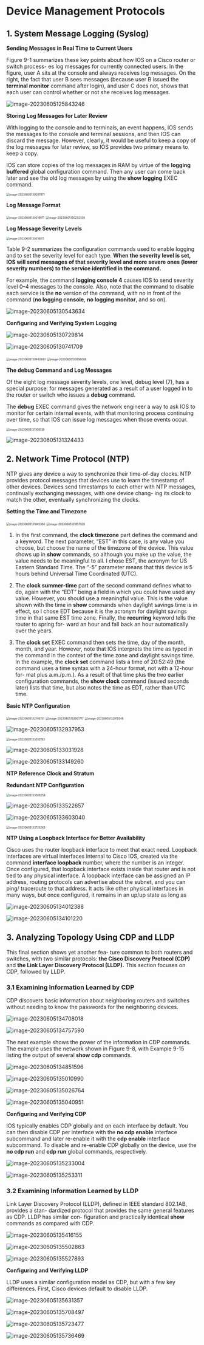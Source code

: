 # Device Management Protocols

## 1. **System Message Logging (Syslog)**

**Sending Messages in Real Time to Current Users**

Figure 9-1 summarizes these key points about how IOS on a Cisco router or switch process- es log messages for currently connected users. In the figure, user A sits at the console and always receives log messages. On the right, the fact that user B sees messages (because user B issued the **terminal monitor** command after login), and user C does not, shows that each user can control whether or not she receives log messages.

![image-20230605125843246](images/image-20230605125843246.png)

**Storing Log Messages for Later Review**

With logging to the console and to terminals, an event happens, IOS sends the messages to the console and terminal sessions, and then IOS can discard the message. However, clearly, it would be useful to keep a copy of the log messages for later review, so IOS provides two primary means to keep a copy.

IOS can store copies of the log messages in RAM by virtue of the **logging buffered** global configuration command. Then any user can come back later and see the old log messages by using the **show logging** EXEC command.

<img src="images/image-20230605130037471.png" alt="image-20230605130037471" style="zoom:50%;" />

**Log Message Format**

<img src="images/image-20230605130219071.png" alt="image-20230605130219071" style="zoom:50%;" />

<img src="images/image-20230605130232338.png" alt="image-20230605130232338" style="zoom:50%;" />

**Log Message Severity Levels**

<img src="images/image-20230605130316011.png" alt="image-20230605130316011" style="zoom:50%;" />

Table 9-2 summarizes the configuration commands used to enable logging and to set the severity level for each type. **When the severity level is set, IOS will send messages of that severity level and more severe ones (lower severity numbers) to the service identified in the command.** 

For example, the command **logging console 4** causes IOS to send severity level 0–4 messages to the console. Also, note that the command to disable each service is the **no** version of the command, with no in front of the command (**no logging console**, **no logging monitor**, and so on).

![image-20230605130543634](images/image-20230605130543634.png)

**Configuring and Verifying System Logging**

![image-20230605130729814](images/image-20230605130729814.png)

![image-20230605130741709](images/image-20230605130741709.png)

<img src="images/image-20230605130940883.png" alt="image-20230605130940883" style="zoom:50%;" />

<img src="images/image-20230605130956088.png" alt="image-20230605130956088" style="zoom:50%;" />

**The debug Command and Log Messages**

Of the eight log message severity levels, one level, debug level (7), has a special purpose: for messages generated as a result of a user logged in to the router or switch who issues a **debug** command.

The **debug** EXEC command gives the network engineer a way to ask IOS to monitor for certain internal events, with that monitoring process continuing over time, so that IOS can issue log messages when those events occur.

<img src="images/image-20230605131306138.png" alt="image-20230605131306138" style="zoom:50%;" />

![image-20230605131324433](images/image-20230605131324433.png)



## 2. **Network Time Protocol (NTP)**

NTP gives any device a way to synchronize their time-of-day clocks. NTP provides protocol messages that devices use to learn the timestamp of other devices. Devices send timestamps to each other with NTP messages, continually exchanging messages, with one device chang- ing its clock to match the other, eventually synchronizing the clocks. 

**Setting the Time and Timezone**

<img src="images/image-20230605131845360.png" alt="image-20230605131845360" style="zoom:50%;" />

<img src="images/image-20230605131857928.png" alt="image-20230605131857928" style="zoom:50%;" />

1. In the first command, the **clock timezone** part defines the command and a keyword. The next parameter, “EST” in this case, is any value you choose, but choose the name of the timezone of the device. This value shows up in **show** commands, so although you make up the value, the value needs to be meaningful to all. I chose EST, the acronym for US Eastern Standard Time. The “-5” parameter means that this device is 5 hours behind Universal Time Coordinated (UTC).

2. The **clock summer-time** part of the second command defines what to do, again with the “EDT” being a field in which you could have used any value. However, you should use a meaningful value. This is the value shown with the time in **show** commands when daylight savings time is in effect, so I chose EDT because it is the acronym for daylight savings time in that same EST time zone. Finally, the **recurring** keyword tells the router to spring for- ward an hour and fall back an hour automatically over the years.

3. The **clock set** EXEC command then sets the time, day of the month, month, and year. However, note that IOS interprets the time as typed in the command in the context of the time zone and daylight savings time. In the example, the **clock set** command lists a time of 20:52:49 (the command uses a time syntax with a 24-hour format, not with a 12-hour for- mat plus a.m./p.m.). As a result of that time plus the two earlier configuration commands, the **show clock** command (issued seconds later) lists that time, but also notes the time as EDT, rather than UTC time.

**Basic NTP Configuration**

<img src="images/image-20230605132146751.png" alt="image-20230605132146751" style="zoom:50%;" />

<img src="images/image-20230605132901717.png" alt="image-20230605132901717" style="zoom:50%;" />

<img src="images/image-20230605132915548.png" alt="image-20230605132915548" style="zoom:50%;" />

![image-20230605132937953](images/image-20230605132937953.png)

<img src="images/image-20230605133010783.png" alt="image-20230605133010783" style="zoom:50%;" />

![image-20230605133031928](images/image-20230605133031928.png)

![image-20230605133149260](images/image-20230605133149260.png)

**NTP Reference Clock and Stratum**

**Redundant NTP Configuration**

<img src="images/image-20230605133508258.png" alt="image-20230605133508258" style="zoom:50%;" />

![image-20230605133522657](images/image-20230605133522657.png)

![image-20230605133603040](images/image-20230605133603040.png)

<img src="images/image-20230605133725243.png" alt="image-20230605133725243" style="zoom:50%;" />

**NTP Using a Loopback Interface for Better Availability**

Cisco uses the router loopback interface to meet that exact need. Loopback interfaces are virtual interfaces internal to Cisco IOS, created via the command **interface loopback** number, where the number is an integer. Once configured, that loopback interface exists inside that router and is not tied to any physical interface. A loopback interface can be assigned an IP address, routing protocols can advertise about the subnet, and you can ping/ traceroute to that address. It acts like other physical interfaces in many ways, but once configured, it remains in an up/up state as long as

![image-20230605134012388](images/image-20230605134012388.png)

![image-20230605134101220](images/image-20230605134101220.png)

## 3. **Analyzing Topology Using CDP and LLDP**

 This final section shows yet another fea- ture common to both routers and switches, with two similar protocols: **the Cisco Discovery Protocol (CDP)** and **the Link Layer Discovery Protocol (LLDP).** This section focuses on CDP, followed by LLDP.

### 3.1 **Examining Information Learned by CDP**

CDP discovers basic information about neighboring routers and switches without needing to know the passwords for the neighboring devices. 

![image-20230605134708018](images/image-20230605134708018.png)

![image-20230605134757590](images/image-20230605134757590.png)

The next example shows the power of the information in CDP commands. The example uses the network shown in Figure 9-8, with Example 9-15 listing the output of several **show cdp** commands.

![image-20230605134851596](images/image-20230605134851596.png)

![image-20230605135010990](images/image-20230605135010990.png)

![image-20230605135026764](images/image-20230605135026764.png)

![image-20230605135040951](images/image-20230605135040951.png)

**Configuring and Verifying CDP**

IOS typically enables CDP globally and on each interface by default. You can then disable CDP per interface with the **no cdp enable** interface subcommand and later re-enable it with the **cdp enable** interface subcommand. To disable and re-enable CDP globally on the device, use the **no cdp run** and **cdp run** global commands, respectively.

![image-20230605135233004](images/image-20230605135233004.png)

![image-20230605135253311](images/image-20230605135253311.png)



### 3.2 **Examining Information Learned by LLDP**

Link Layer Discovery Protocol (LLDP), defined in IEEE standard 802.1AB, provides a stan- dardized protocol that provides the same general features as CDP. LLDP has similar con- figuration and practically identical **show** commands as compared with CDP.

![image-20230605135416155](images/image-20230605135416155.png)

![image-20230605135502863](images/image-20230605135502863.png)

![image-20230605135527893](images/image-20230605135527893.png)

**Configuring and Verifying LLDP**

LLDP uses a similar configuration model as CDP, but with a few key differences. First, Cisco devices default to disable LLDP. 

![image-20230605135631357](images/image-20230605135631357.png)

![image-20230605135708497](images/image-20230605135708497.png)

![image-20230605135723477](images/image-20230605135723477.png)

![image-20230605135736469](images/image-20230605135736469.png)